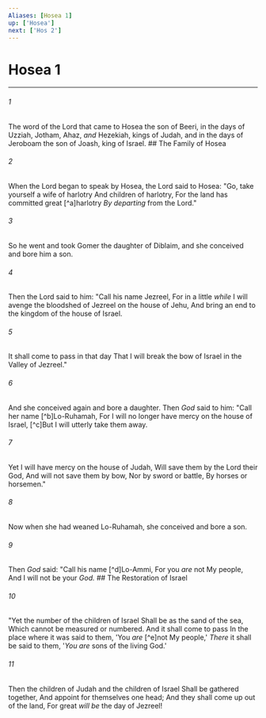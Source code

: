 ```yaml
---
Aliases: [Hosea 1]
up: ['Hosea']
next: ['Hos 2']
---
```

# Hosea 1

***


###### 1 
The word of the Lord that came to Hosea the son of Beeri, in the days of Uzziah, Jotham, Ahaz, _and_ Hezekiah, kings of Judah, and in the days of Jeroboam the son of Joash, king of Israel. ## The Family of Hosea 

###### 2 
When the Lord began to speak by Hosea, the Lord said to Hosea: "Go, take yourself a wife of harlotry And children of harlotry, For the land has committed great [^a]harlotry _By departing_ from the Lord." 

###### 3 
So he went and took Gomer the daughter of Diblaim, and she conceived and bore him a son. 

###### 4 
Then the Lord said to him: "Call his name Jezreel, For in a little _while_ I will avenge the bloodshed of Jezreel on the house of Jehu, And bring an end to the kingdom of the house of Israel. 

###### 5 
It shall come to pass in that day That I will break the bow of Israel in the Valley of Jezreel." 

###### 6 
And she conceived again and bore a daughter. Then _God_ said to him: "Call her name [^b]Lo-Ruhamah, For I will no longer have mercy on the house of Israel, [^c]But I will utterly take them away. 

###### 7 
Yet I will have mercy on the house of Judah, Will save them by the Lord their God, And will not save them by bow, Nor by sword or battle, By horses or horsemen." 

###### 8 
Now when she had weaned Lo-Ruhamah, she conceived and bore a son. 

###### 9 
Then _God_ said: "Call his name [^d]Lo-Ammi, For you _are_ not My people, And I will not be your _God._ ## The Restoration of Israel 

###### 10 
"Yet the number of the children of Israel Shall be as the sand of the sea, Which cannot be measured or numbered. And it shall come to pass In the place where it was said to them, 'You _are_ [^e]not My people,' _There_ it shall be said to them, '_You are_ sons of the living God.' 

###### 11 
Then the children of Judah and the children of Israel Shall be gathered together, And appoint for themselves one head; And they shall come up out of the land, For great _will be_ the day of Jezreel!
